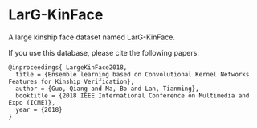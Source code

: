 # LarG-KinFace
A large kinship face dataset named LarG-KinFace.

If you use this database, please cite the following papers:
```
@inproceedings{ LargeKinFace2018, 
  title = {Ensemble learning based on Convolutional Kernel Networks Features for Kinship Verification},
  author = {Guo, Qiang and Ma, Bo and Lan, Tianming},
  booktitle = {2018 IEEE International Conference on Multimedia and Expo (ICME)},
  year = {2018}
}
```
